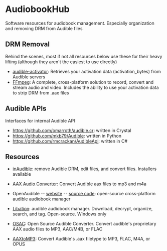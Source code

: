 # AudiobookHub
Software resources for audiobook management. Especially organization and removing DRM from Audible files

## DRM Removal

Behind the scenes, most if not all resources below use these for their heavy lifting (although they aren't the easiest to use directly)

* [audible-activator][audibleActivator]: Retrieves your activation data (activation_bytes) from Audible servers
* [FFmpeg][ffmpeg]: A complete, cross-platform solution to record, convert and stream audio and video. Includes the ability to use your activation data to strip DRM from .aax files

## Audible APIs

Interfaces for internal Audible API

* https://github.com/omarroth/audible.cr: written in Crystal
* https://github.com/mkb79/Audible: written in Python
* https://github.com/rmcrackan/AudibleApi: written in C#

## Resources

* [inAudible][inaudible]: remove Audible DRM, edit files, and convert files. Installers available
* [AAX Audio Converter][aaxaudioconverter]: Convert Audible aax files to mp3 and m4a
* OpenAudible -- [website][openaudibleWebsite] -- [source code][openaudibleGit]: open-source cross-platform audible audiobook manager
* [Libation][libation]: audible audiobook manager. Download, decrypt, organize, search, and tag. Open-source. Windows only
* [OSAC][osac]: Open Source Audible Converter. Convert audible's proprietary AAX audio files to MP3, AAC/M4B, or FLAC
* [AAXtoMP3][aaxtomp3]: Convert Audible's .aax filetype to MP3, FLAC, M4A, or OPUS

  [audibleActivator]: https://github.com/inAudible-NG/audible-activator
  [ffmpeg]: https://ffmpeg.org/ffmpeg-all.html#Audible-AAX

  [inaudible]: https://github.com/rmcrackan/inAudible
  [aaxaudioconverter]: https://github.com/audiamus/AaxAudioConverter
  [libation]: https://github.com/rmcrackan/Libation
  [openaudibleWebsite]: https://openaudible.org/
  [openaudibleGit]: https://github.com/openaudible/openaudible
  [osac]: https://github.com/adrifcastr/OSAC
  [aaxtomp3]: https://github.com/KrumpetPirate/AAXtoMP3
